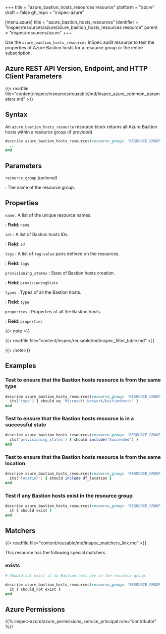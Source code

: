 +++
title = "azure_bastion_hosts_resources resource"
platform = "azure"
draft = false
gh_repo = "inspec-azure"

[menu.azure]
title = "azure_bastion_hosts_resources"
identifier = "inspec/resources/azure/azure_bastion_hosts_resources resource"
parent = "inspec/resources/azure"
+++

Use the `azure_bastion_hosts_resources` InSpec audit resource to test the properties of Azure Bastion hosts for a resource group or the entire subscription.

## Azure REST API Version, Endpoint, and HTTP Client Parameters

{{< readfile file="content/inspec/resources/reusable/md/inspec_azure_common_parameters.md" >}}

## Syntax

An `azure_bastion_hosts_resource` resource block returns all Azure Bastion hosts within a resource group (if provided).

```ruby
describe azure_bastion_hosts_resources(resource_group: 'RESOURCE_GROUP') do
  ..
end
```

## Parameters

`resource_group` _(optional)_

: The name of the resource group.

## Properties

`name`
: A list of the unique resource names.

: **Field**: `name`

`ids`
: A list of Bastion hosts IDs.

: **Field**: `id`

`tags`
: A list of `tag:value` pairs defined on the resources.

: **Field**: `tags`

`provisioning_states`
: State of Bastion hosts creation.

: **Field**: `provisioningState`

`types`
: Types of all the Bastion hosts.

: **Field**: `type`

`properties`
: Properties of all the Bastion hosts.

: **Field**: `properties`

{{< note >}}

{{< readfile file="content/inspec/reusable/md/inspec_filter_table.md" >}}

{{< /note>}}

## Examples

### Test to ensure that the Bastion hosts resource is from the same type

```ruby
describe azure_bastion_hosts_resources(resource_group: 'RESOURCE_GROUP') do
  its('type') { should eq 'Microsoft.Network/bastionHosts' }
end
```

### Test to ensure that the Bastion hosts resource is in a successful state

```ruby
describe azure_bastion_hosts_resources(resource_group: 'RESOURCE_GROUP') do
  its('provisioning_states') { should include('Succeeded') }
end
```

### Test to ensure that the Bastion hosts resource is from the same location

```ruby
describe azure_bastion_hosts_resources(resource_group: 'RESOURCE_GROUP') do
  its('location') { should include df_location }
end
```

### Test if any Bastion hosts exist in the resource group

```ruby
describe azure_bastion_hosts_resources(resource_group: 'RESOURCE_GROUP') do
  it { should exist }
end
```

## Matchers

{{< readfile file="content/reusable/md/inspec_matchers_link.md" >}}

This resource has the following special matchers.

### exists

```ruby
# Should not exist if no Bastion hots are in the resource group.

describe azure_bastion_hosts_resources(resource_group: 'RESOURCE_GROUP') do
  it { should_not exist }
end
```

## Azure Permissions

{{% inspec-azure/azure_permissions_service_principal role="contributor" %}}
